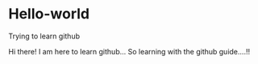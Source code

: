 # Hello-world
Trying to learn github

Hi there!
I am  here to learn github... 
So learning with the github guide....!!

